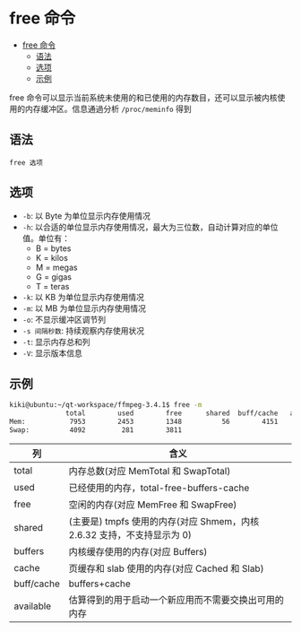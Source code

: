 # free 命令

- [free 命令](#free-%e5%91%bd%e4%bb%a4)
  - [语法](#%e8%af%ad%e6%b3%95)
  - [选项](#%e9%80%89%e9%a1%b9)
  - [示例](#%e7%a4%ba%e4%be%8b)

free 命令可以显示当前系统未使用的和已使用的内存数目，还可以显示被内核使用的内存缓冲区。信息通過分析 `/proc/meminfo` 得到

## 语法

`free 选项`

## 选项

- `-b`: 以 Byte 为单位显示内存使用情况
- `-h`: 以合适的单位显示内存使用情况，最大为三位数，自动计算对应的单位值。单位有：
  - B = bytes
  - K = kilos
  - M = megas
  - G = gigas
  - T = teras
- `-k`: 以 KB 为单位显示内存使用情况
- `-m`: 以 MB 为单位显示内存使用情况
- `-o`: 不显示缓冲区调节列
- `-s 间隔秒数`: 持续观察内存使用状况
- `-t`: 显示内存总和列
- `-V`: 显示版本信息

## 示例

```sh
kiki@ubuntu:~/qt-workspace/ffmpeg-3.4.1$ free -m
              total        used        free      shared  buff/cache   available
Mem:           7953        2453        1348          56        4151        5016
Swap:          4092         281        3811
```

| 列 | 含义 |
| --- | --- |
| total | 内存总数(对应 MemTotal 和 SwapTotal) |
| used | 已经使用的内存，total-free-buffers-cache |
| free | 空闲的内存(对应 MemFree 和 SwapFree) |
| shared | (主要是) tmpfs 使用的内存(对应 Shmem，内核 2.6.32 支持，不支持显示为 0) |
| buffers | 内核缓存使用的内存(对应 Buffers) |
| cache | 页缓存和 slab 使用的内存(对应 Cached 和 Slab) |
| buff/cache | buffers+cache |
| available | 估算得到的用于启动一个新应用而不需要交换出可用的内存 |
